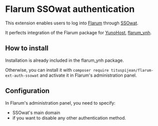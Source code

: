 # Flarum SSOwat authentication

This extension enables users to log into [Flarum](https://github.com/flarum/core) through [SSOwat](https://github.com/YunoHost/SSOwat).

It perfects integration of the Flarum package for [YunoHost](https://yunohost.org/), [flarum_ynh](https://github.com/YunoHost-Apps/flarum_ynh).

## How to install

Installation is already included in the flarum_ynh package.

Otherwise, you can install it with `composer require tituspijean/flarum-ext-auth-ssowat` and activate it in Flarum's administration panel.

## Configuration

In Flarum's administration panel, you need to specify:

- SSOwat's main domain
- if you want to disable any other authentication method.

